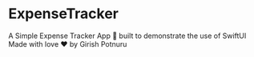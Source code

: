# ExpenseTracker

A Simple Expense Tracker App 📱 built to demonstrate the use of SwiftUI Made with love ❤️ by Girish Potnuru




